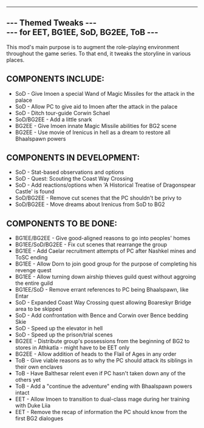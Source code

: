 -------------------------------------------------
---               Themed Tweaks               ---  
---      for EET, BG1EE, SoD, BG2EE, ToB      ---  
-------------------------------------------------

This mod's main purpose is to augment the role-playing environment throughout the game series.  To that end, it tweaks the storyline in various places.

COMPONENTS INCLUDE:  
-------------------
* SoD             - Give Imoen a special Wand of Magic Missiles for the attack in the palace
* SoD             - Allow PC to give aid to Imoen after the attack in the palace
* SoD             - Ditch tour-guide Corwin Schael
* SoD/BG2EE       - Add a little snark
* BG2EE           - Give Imoen innate Magic Missile abilities for BG2 scene
* BG2EE           - Use movie of Irenicus in hell as a dream to restore all Bhaalspawn powers


COMPONENTS IN DEVELOPMENT:  
--------------------------
* SoD             - Stat-based observations and options
* SoD             - Quest: Scouting the Coast Way Crossing
* SoD             - Add reactions/options when 'A Historical Treatise of Dragonspear Castle' is found
* SoD/BG2EE       - Remove cut scenes that the PC shouldn't be privy to 
* SoD/BG2EE       - Move dreams about Irenicus from SoD to BG2


COMPONENTS TO BE DONE:  
----------------------
* BG1EE/BG2EE     - Give good-aligned reasons to go into peoples' homes
* BG1EE/SoD/BG2EE - Fix cut scenes that rearrange the group
* BG1EE           - Add Caelar recruitment attempts of PC after Nashkel mines and ToSC ending
* BG1EE           - Allow Dorn to join good group for the purpose of completing his revenge quest
* BG1EE           - Allow turning down airship thieves guild quest without aggroing the entire guild
* BG1EE/SoD       - Remove errant references to PC being Bhaalspawn, like Entar
* SoD             - Expanded Coast Way Crossing quest allowing Boareskyr Bridge area to be skipped
* SoD             - Add confrontation with Bence and Corwin over Bence bedding Skie
* SoD             - Speed up the elevator in hell
* SoD             - Speed up the prison/trial scenes
* BG2EE           - Distribute group's possessions from the beginning of BG2 to stores in Athkatla - might have to be EET only
* BG2EE           - Allow addition of heads to the Flail of Ages in any order
* ToB             - Give viable reasons as to why the PC should attack its siblings in their own enclaves
* ToB             - Have Balthesar relent even if PC hasn't taken down any of the others yet
* ToB             - Add a "continue the adventure" ending with Bhaalspawn powers intact
* EET             - Allow Imoen to transition to dual-class mage during her training with Duke Liia
* EET             - Remove the recap of information the PC should know from the first BG2 dialogues

